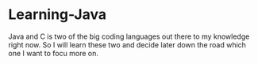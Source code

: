 # Learning-Java
Java and C is two of the big coding languages out there to my knowledge right now. So I will learn these two and decide later down the road which one I want to focu more on.
